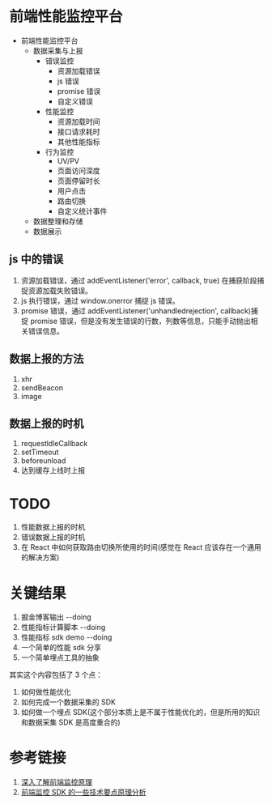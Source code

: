 # 前端性能监控平台

- 前端性能监控平台
  - 数据采集与上报
    - 错误监控
      - 资源加载错误
      - js 错误
      - promise 错误
      - 自定义错误
    - 性能监控
      - 资源加载时间
      - 接口请求耗时
      - 其他性能指标
    - 行为监控
      - UV/PV
      - 页面访问深度
      - 页面停留时长
      - 用户点击
      - 路由切换
      - 自定义统计事件
  - 数据整理和存储
  - 数据展示

## js 中的错误

1. 资源加载错误，通过 addEventListener('error', callback, true) 在捕获阶段捕捉资源加载失败错误。
2. js 执行错误，通过 window.onerror 捕捉 js 错误。
3. promise 错误，通过 addEventListener('unhandledrejection', callback)捕捉 promise 错误，但是没有发生错误的行数，列数等信息，只能手动抛出相关错误信息。

## 数据上报的方法

1. xhr
2. sendBeacon
3. image

## 数据上报的时机

1. requestldleCallback
2. setTimeout
3. beforeunload
4. 达到缓存上线时上报

# TODO

1. 性能数据上报的时机
2. 错误数据上报的时机
3. 在 React 中如何获取路由切换所使用的时间(感觉在 React 应该存在一个通用的解决方案)

# 关键结果

1. 掘金博客输出 --doing
2. 性能指标计算脚本 --doing
3. 性能指标 sdk demo --doing
4. 一个简单的性能 sdk 分享
5. 一个简单埋点工具的抽象

其实这个内容包括了 3 个点：

1. 如何做性能优化
2. 如何完成一个数据采集的 SDK
3. 如何做一个埋点 SDK(这个部分本质上是不属于性能优化的，但是所用的知识和数据采集 SDK 是高度重合的)

# 参考链接

1. [深入了解前端监控原理](https://juejin.cn/post/6899430989404045320)
2. [前端监控 SDK 的一些技术要点原理分析](https://juejin.cn/post/7017974567943536671)
